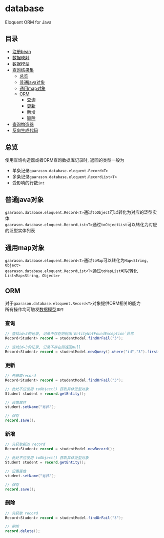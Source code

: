 # database
Eloquent ORM for Java
## 目录
* [注册bean](/document/bean.md)
* [数据映射](/document/mapping.md)
* [数据模型](/document/model.md)
* [查询结果集](/document/record.md)
    * [总览](#总览)
    * [普通java对象](#普通java对象)
    * [通用map对象](#通用map对象)
    * [ORM](#ORM)
        * [查询](#查询)
        * [更新](#更新)
        * [新增](#新增)
        * [删除](#删除)
* [查询构造器](/document/query.md)
* [反向生成代码](/document/generate.md)
    
## 总览

使用查询构造器或者ORM查询数据库记录时, 返回的类型一般为  

- 单条记录`gaarason.database.eloquent.Record<T>`
- 多条记录`gaarason.database.eloquent.RecordList<T>`
- 受影响的行数`int`

## 普通java对象

`gaarason.database.eloquent.Record<T>`通过`toObject`可以转化为对应的泛型实体  
`gaarason.database.eloquent.RecordList<T>`通过`toObjectList`可以转化为对应的泛型实体列表  

## 通用map对象

`gaarason.database.eloquent.Record<T>`通过`toMap`可以转化为`Map<String, Object>`  
`gaarason.database.eloquent.RecordList<T>`通过`toMapList`可以转化`List<Map<String, Object>>`  

## ORM

对于`gaarason.database.eloquent.Record<T>`对象提供ORM相关的能力  
所有操作均可触发[数据模型](/document/model.md)`事件`

### 查询
```java
// 查找id=3的记录, 记录不存在则抛出`EntityNotFoundException`异常
Record<Student> record = studentModel.findOrFail("3");

// 查找id=3的记录, 记录不存在则返回null
Record<Student> record = studentModel.newQuery().where("id","3").first();

```

### 更新
```java
// 先获取record
Record<Student> record = studentModel.findOrFail("3");

// 此处不应使用 toObject() 获取具体泛型对象
Student student = record.getEntity();

// 设置属性
student.setName("肖邦");

// 保存
record.save();
```

### 新增
```java
// 先获取新的 record
Record<Student> record = studentModel.newRecord();

// 此处不应使用 toObject() 获取具体泛型对象
Student student = record.getEntity();

// 设置属性
student.setName("肖邦");

// 保存
record.save();
```
### 删除
```java
// 先获取 record
Record<Student> record = studentModel.findOrFail("3");

// 删除
record.delete();
```
